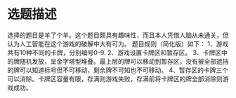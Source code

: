 # 选题描述
选择的题目是羊了个羊。这个题目颇具有趣味性，而且本人凭借人脑从未通关，但认为人工智能在这个游戏的破解中大有可为。
题目规则（简化版）如下：
1、游戏共有10种不同的卡牌，分别编号0-9.
2、游戏设置卡牌区和暂存区。
3、卡牌区中的牌随机发放，呈金字塔型堆叠。最上层的牌可以移动到暂存区，没有被全部遮挡的牌可以知道标号但不可移动，剩余牌不可知也不可移动。
4、暂存区的卡牌三个可以消除。卡牌区容量有限，存满则游戏失败，存满前将卡牌区的牌全部消除则游戏成功。